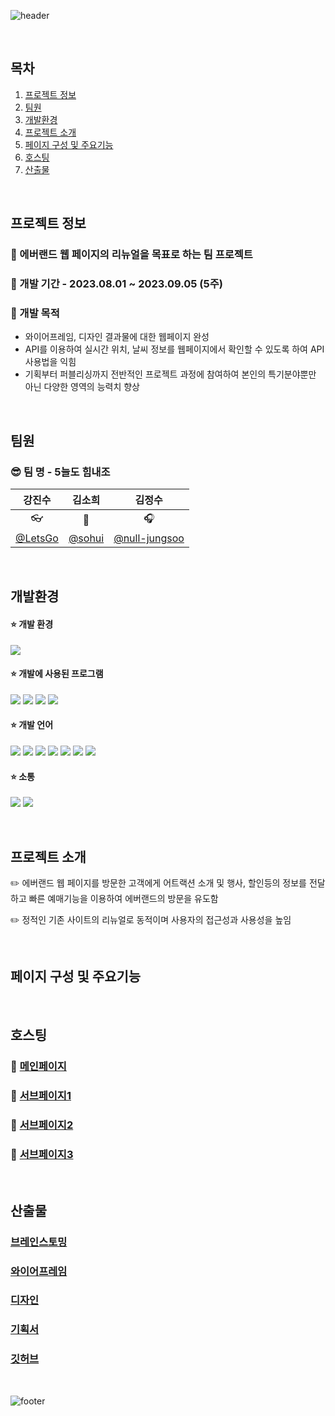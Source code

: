 ![header](https://capsule-render.vercel.app/api?type=wave&color=gradient&height=400&section=header&text=에버랜드&nbsp;웹&nbsp;페이지&nbsp;리뉴얼&fontSize=75)

<br>

## 목차
1. [프로젝트 정보](#프로젝트-정보)
1. [팀원](#팀원)
1. [개발환경](#개발환경)
1. [프로젝트 소개](#프로젝트-소개)
1. [페이지 구성 및 주요기능](#페이지-구성-및-주요기능)
1. [호스팅](#호스팅)
1. [산출물](#산출물)

<br>

## 프로젝트 정보
### :pushpin: 에버랜드 웹 페이지의 리뉴얼을 목표로 하는 팀 프로젝트

### :pushpin: 개발 기간 - 2023.08.01 ~ 2023.09.05 (5주)

### :pushpin: 개발 목적
- 와이어프레임, 디자인 결과물에 대한 웹페이지 완성
- API를 이용하여 실시간 위치, 날씨 정보를 웹페이지에서 확인할 수 있도록 하여 API사용법을 익힘
- 기획부터 퍼블리싱까지 전반적인 프로젝트 과정에 참여하여 본인의 특기분야뿐만 아닌 다양한 영역의 능력치 향상

<br>

## 팀원
### :sunglasses: 팀 명 - 5늘도 힘내조

|강진수|김소희|김정수|
|:---:|:---:|:---:|
|:eyeglasses:|:beer:|:headphones:|
|[@LetsGo](https://github.com/NLNL4358)|[@sohui](https://github.com/sohi0000)|[@null-jungsoo](https://github.com/null-jungsoo)|

<br>

## 개발환경

####   :star: 개발 환경
<img src="https://img.shields.io/badge/Windows10-0078D6?style=flat-square&logo=windows10&logoColor=white"/>

####   :star: 개발에 사용된 프로그램
<img src="https://img.shields.io/badge/VS_code-007ACC?style=flat-square&logo=visualstudiocode&logoColor=white"/> <img src="https://img.shields.io/badge/Figma-F24E1E?style=flat-square&logo=figma&logoColor=white"/> <img src="https://img.shields.io/badge/Adobe_Illustrator-FF9A00?style=flat-square&logo=adobeillustrator&logoColor=white"/> <img src="https://img.shields.io/badge/Adobe_photoshop-31A8FF?style=flat-square&logo=adobephotoshop&logoColor=white"/>

####   :star: 개발 언어
<img src="https://img.shields.io/badge/html5-E34F26?style=flat-square&logo=html5&logoColor=white"/> <img src="https://img.shields.io/badge/css3-1572B6?style=flat-square&logo=css3&logoColor=white"/> <img src="https://img.shields.io/badge/javascript-F7DF1E?style=flat-square&logo=javascript&logoColor=white"/> <img src="https://img.shields.io/badge/jquery-0769AD?style=flat-square&logo=jquery&logoColor=white"/> <img src="https://img.shields.io/badge/swiper-6332F6?style=flat-square&logo=swiper&logoColor=white"/> <img src="https://img.shields.io/badge/kakaoMap_API-FFCD00?style=flat-square&logo=kakao&logoColor=white"/> <img src="https://img.shields.io/badge/OpenWeatherMap_API-3693F3?style=flat-square&logo=icloud&logoColor=white"/>

####   :star: 소통
<img src="https://img.shields.io/badge/slack-4A154B?style=flat-square&logo=slack&logoColor=white"/> <img src="https://img.shields.io/badge/notion-000000?style=flat-square&logo=notion&logoColor=white"/>

<br>

## 프로젝트 소개 
:pencil2: 에버랜드 웹 페이지를 방문한 고객에게 어트랙션 소개 및 행사, 할인등의 정보를 전달하고 빠른 예매기능을 이용하여 에버랜드의 방문을 유도함

:pencil2: 정적인 기존 사이트의 리뉴얼로 동적이며 사용자의 접근성과 사용성을 높임

<br>

## 페이지 구성 및 주요기능

<br>

## 호스팅

### :star2: [메인페이지]()
### :star2: [서브페이지1]()
### :star2: [서브페이지2]()
### :star2: [서브페이지3]()

<br>

## 산출물

### [브레인스토밍](https://www.figma.com/file/78Gss8xUi1W4L0yMunGvoa/2%EC%B0%A8-%ED%8C%80%ED%94%84%EB%A1%9C%EC%A0%9D%ED%8A%B8-5%EC%A1%B0?type=whiteboard&node-id=18%3A499&t=GuRr72l2A5jehlXk-1)
### [와이어프레임](https://www.figma.com/file/lrqwTBSZuE59In8cgsEnSU/2%EC%B0%A8-%ED%8C%80%ED%94%84%EB%A1%9C%EC%A0%9D%ED%8A%B8-5%EC%A1%B0?type=design&node-id=0%3A1&mode=design&t=l3vqxxQmRTGyTxmo-1)
### [디자인](https://www.figma.com/file/lrqwTBSZuE59In8cgsEnSU/2%EC%B0%A8-%ED%8C%80%ED%94%84%EB%A1%9C%EC%A0%9D%ED%8A%B8-5%EC%A1%B0?type=design&node-id=1%3A2&mode=design&t=l3vqxxQmRTGyTxmo-1)
### [기획서](https://docs.google.com/presentation/d/14E7Ty9qkvG8qko2dNRNXmHtMKKd28b2Pss3romp0DIs/edit?usp=sharing)
### [깃허브](https://github.com/NLNL4358/everland.gihub.io)

<br>

![footer](https://capsule-render.vercel.app/api?type=wave&color=gradient&height=200&section=footer&fontSize=70)